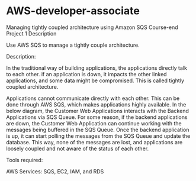 # AWS-developer-associate
Managing tightly coupled architecture using Amazon SQS
Course-end Project 1
Description

Use AWS SQS to manage a tightly couple architecture.

 

Description:

In the traditional way of building applications, the applications directly talk to each other. if an application is down, it impacts the other linked applications, and some data might be compromised. This is called tightly coupled architecture.

 

Applications cannot communicate directly with each other. This can be done through AWS SQS, which makes applications highly available. In the below diagram, the Customer Web Applications interacts with the Backend Applications via SQS Queue. For some reason, if the backend applications are down, the Customer Web Application can continue working with the messages being buffered in the SQS Queue. Once the backend application is up, it can start polling the messages from the SQS Queue and update the database. This way, none of the messages are lost, and applications are loosely coupled and not aware of the status of each other.

 

Tools required:

AWS Services: SQS, EC2, IAM, and RDS
